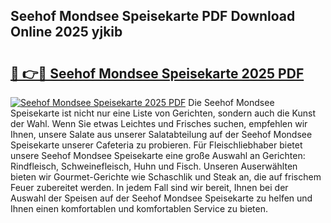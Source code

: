## Seehof Mondsee Speisekarte PDF Download Online 2025 yjkib

# <h2><a href="http://gcbo7p.nevu.top/?p=Seehof+Mondsee+Speisekarte">🔗 👉🔴 Seehof Mondsee Speisekarte 2025 PDF</a></h2>

[![Seehof Mondsee Speisekarte 2025 PDF](https://i.imgur.com/dBaPXMq.png)](http://gcbo7p.nevu.top/?p=Seehof+Mondsee+Speisekarte)
Die Seehof Mondsee Speisekarte ist nicht nur eine Liste von Gerichten, sondern auch die Kunst der Wahl. Wenn Sie etwas Leichtes und Frisches suchen, empfehlen wir Ihnen, unsere Salate aus unserer Salatabteilung auf der Seehof Mondsee Speisekarte unserer Cafeteria zu probieren. Für Fleischliebhaber bietet unsere Seehof Mondsee Speisekarte eine große Auswahl an Gerichten: Rindfleisch, Schweinefleisch, Huhn und Fisch. Unseren Auserwählten bieten wir Gourmet-Gerichte wie Schaschlik und Steak an, die auf frischem Feuer zubereitet werden. In jedem Fall sind wir bereit, Ihnen bei der Auswahl der Speisen auf der Seehof Mondsee Speisekarte zu helfen und Ihnen einen komfortablen und komfortablen Service zu bieten.

